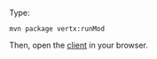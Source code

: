 Type:

```
mvn package vertx:runMod
```

Then, open the [client](http://jsbin.com/vigiji/1/watch?js,console) in your browser.